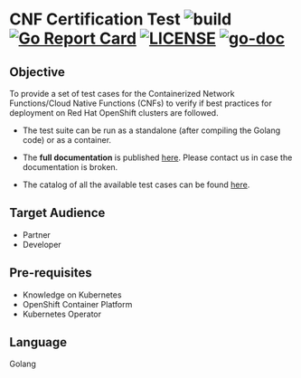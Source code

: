 
# CNF Certification Test ![build](https://github.com/test-network-function/cnf-certification-test/actions/workflows/merge.yaml/badge.svg) [![Go Report Card](https://goreportcard.com/badge/github.com/test-network-function/test-network-function)](https://goreportcard.com/report/github.com/test-network-function/cnf-certification-test) [![LICENSE](https://img.shields.io/github/license/test-network-function/cnf-certification-test.svg)](https://github.com/test-network-function/cnf-certification-test/blob/main/LICENSE) [![go-doc](https://godoc.org/github.com/test-network-function/cnf-certification-test?status.svg)](https://godoc.org/github.com/test-network-function/cnf-certification-test)

## Objective

To provide a set of test cases for the Containerized Network Functions/Cloud Native Functions (CNFs) to verify if best practices
for deployment on Red Hat OpenShift clusters are followed.

* The test suite can be run as a standalone (after compiling the Golang code) or as a container.

* The **full documentation** is published [here](https://test-network-function.github.io/cnf-certification-test/). Please contact us in case the documentation is broken.

* The catalog of all the available test cases can be found [here](https://github.com/test-network-function/cnf-certification-test/blob/main/CATALOG.md).

## Target Audience

- Partner
- Developer

## Pre-requisites

- Knowledge on Kubernetes
- OpenShift Container Platform
- Kubernetes Operator

## Language

Golang
